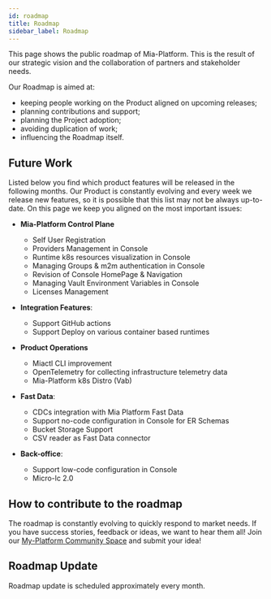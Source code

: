 ```yaml
---
id: roadmap
title: Roadmap
sidebar_label: Roadmap
---
```


This page shows the public roadmap of Mia-Platform. This is the result of our strategic vision and the collaboration of partners and stakeholder needs.

Our Roadmap is aimed at:

* keeping people working on the Product aligned on upcoming releases;
* planning contributions and support;
* planning the Project adoption;
* avoiding duplication of work;
* influencing the Roadmap itself.

## Future Work 

Listed below you find which product features will be released in the following months.
Our Product is constantly evolving and every week we release new features, so it is possible that this list may not be always up-to-date.
On this page we keep you aligned on the most important issues:

* **Mia-Platform Control Plane**
    * Self User Registration
    * Providers Management in Console
    * Runtime k8s resources visualization in Console
    * Managing Groups & m2m authentication in Console
    * Revision of Console HomePage & Navigation 
    * Managing Vault Environment Variables in Console
    * Licenses Management

* **Integration Features**:
    * Support GitHub actions
    * Support Deploy on various container based runtimes

* **Product Operations**
    * Miactl CLI improvement
    * OpenTelemetry for collecting infrastructure telemetry data
    * Mia-Platform k8s Distro (Vab)

* **Fast Data**:
    * CDCs integration with Mia Platform Fast Data
    * Support no-code configuration in Console for ER Schemas
    * Bucket Storage Support
    * CSV reader as Fast Data connector

* **Back-office**:
    * Support low-code configuration in Console
    * Micro-lc 2.0

## How to contribute to the roadmap

The roadmap is constantly evolving to quickly respond to market needs.
If you have success stories, feedback or ideas, we want to hear them all!
Join our [My-Platform Community Space](https://github.com/mia-platform/community/discussions) and submit your idea!

## Roadmap Update

Roadmap update is scheduled approximately every month.
